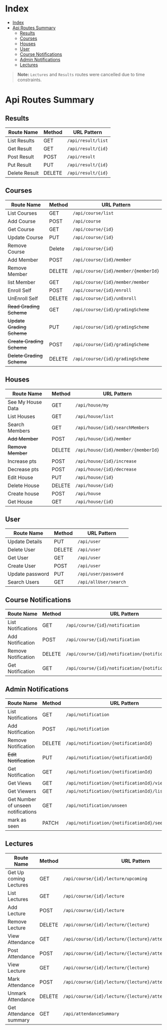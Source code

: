 # Index

- [Index](#index)
- [Api Routes Summary](#api-routes-summary)
  - [Results](#results)
  - [Courses](#courses)
  - [Houses](#houses)
  - [User](#user)
  - [Course Notifications](#course-notifications)
  - [Admin Notifications](#admin-notifications)
  - [Lectures](#lectures)

> **Note:** `Lectures` and `Results` routes were cancelled due to time constraints.

# Api Routes Summary

## Results

| Route Name    | Method | URL Pattern        |
| ------------- | ------ | ------------------ |
| List Results  | GET    | `/api/result/list` |
| Get Result    | GET    | `/api/result/{id}` |
| Post Result   | POST   | `/api/result`      |
| Put Result    | PUT    | `/api/result/{id}` |
| Delete Result | DELETE | `/api/result/{id}` |

## Courses

| Route Name                | Method | URL Pattern                          |
| ------------------------- | ------ | ------------------------------------ |
| List Courses              | GET    | `/api/course/list`                   |
| Add Course                | POST   | `/api/course`                        |
| Get Course                | GET    | `/api/course/{id}`                   |
| Update Course             | PUT    | `/api/course/{id}`                   |
| Remove Course             | Delete | `/api/course/{id}`                   |
| Add Member                | POST   | `/api/course/{id}/member`            |
| Remove Member             | DELETE | `/api/course/{id}/member/{memberId}` |
| list Member               | GET    | `/api/course/{id}/member/member`     |
| Enroll Self               | POST   | `/api/course/{id}/enroll`            |
| UnEnroll Self             | DELETE | `/api/course/{id}/unEnroll`          |
| ~~Read Grading Scheme~~   | GET    | `/api/course/{id}/gradingScheme`     |
| ~~Update Grading Scheme~~ | PUT    | `/api/course/{id}/gradingScheme`     |
| ~~Create Grading Scheme~~ | POST   | `/api/course/{id}/gradingScheme`     |
| ~~Delete Grading Scheme~~ | DELETE | `/api/course/{id}/gradingScheme`     |

## Houses

| Route Name        | Method | URL Pattern                         |
| ----------------- | ------ | ----------------------------------- |
| See My House Data | GET    | `/api/house/my`                     |
| List Houses       | GET    | `/api/house/list`                   |
| Search Members    | GET    | `/api/house/{id}/searchMembers`     |
| ~~Add Member~~    | POST   | `/api/house/{id}/member`            |
| ~~Remove Member~~ | DELETE | `/api/house/{id}/member/{memberId}` |
| Increase pts      | POST   | `/api/house/{id}/increase`          |
| Decrease pts      | POST   | `/api/house/{id}/decrease`          |
| Edit House        | PUT    | `/api/house/{id}`                   |
| Delete House      | DELETE | `/api/house/{id}`                   |
| Create house      | POST   | `/api/house`                        |
| Get House         | GET    | `/api/house/{id}`                   |

## User

| Route Name      | Method | URL Pattern           |
| --------------- | ------ | --------------------- |
| Update Details  | PUT    | `/api/user`           |
| Delete User     | DELETE | `/api/user`           |
| Get User        | GET    | `/api/user`           |
| Create User     | POST   | `/api/user`           |
| Update password | PUT    | `/api/user/password`  |
| Search Users    | GET    | `/api/allUser/search` |

## Course Notifications

| Route Name          | Method | URL Pattern                                      |
| ------------------- | ------ | ------------------------------------------------ |
| List Notifications  | GET    | `/api/course/{id}/notification`                  |
| Add Notification    | POST   | `/api/course/{id}/notification`                  |
| Remove Notification | DELETE | `/api/course/{id}/notification/{notificationId}` |
| Get Notification    | GET    | `/api/course/{id}/notification/{notificationId}` |

## Admin Notifications

| Route Name                         | Method | URL Pattern                                        |
| ---------------------------------- | ------ | -------------------------------------------------- |
| List Notifications                 | GET    | `/api/notification`                                |
| Add Notification                   | POST   | `/api/notification`                                |
| Remove Notification                | DELETE | `/api/notification/{notificationId}`               |
| ~~Edit Notification~~              | PUT    | `/api/notification/{notificationId}`               |
| Get Notification                   | GET    | `/api/notification/{notificationId}`               |
| Get Views                          | GET    | `/api/notification/{notificationId}/views `        |
| Get Viewers                        | GET    | `/api/notification/{notificationId}/listViewers  ` |
| Get Number of unseen notifications | GET    | `/api/notification/unseen`                         |
| mark as seen                       | PATCH  | `/api/notification/{notificationId}/seen`          |

## Lectures

| Route Name             | Method | URL Pattern                                                 |
| ---------------------- | ------ | ----------------------------------------------------------- |
| Get Up coming Lectures | GET    | `/api/course/{id}/lecture/upcoming`                         |
| List Lectures          | GET    | `/api/course/{id}/lecture`                                  |
| Add Lecture            | POST   | `/api/course/{id}/lecture`                                  |
| Remove Lecture         | DELETE | `/api/course/{id}/lecture/{lecture}`                        |
| View Attendance        | GET    | `/api/course/{id}/lecture/{lecture}/attendance`             |
| Post Attendance        | POST   | `/api/course/{id}/lecture/{lecture}/attendance`             |
| View Lecture           | GET    | `/api/course/{id}/lecture/{lecture}`                        |
| Mark Attendance        | POST   | `/api/course/{id}/lecture/{lecture}/attendance/{studentId}` |
| Unmark Attendance      | DELETE | `/api/course/{id}/lecture/{lecture}/attendance/{studentId}` |
| Get Attendance summary | GET    | `/api/attendanceSummary`                                    |
